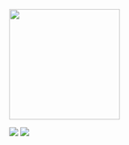 

<img width="200" src="https://user-images.githubusercontent.com/26485327/77221295-77062280-6b83-11ea-9f53-ec7a83c78d61.gif">

![](https://user-images.githubusercontent.com/26485327/77221374-1deabe80-6b84-11ea-8731-c86ed8318901.png)
![](https://user-images.githubusercontent.com/26485327/77221382-33f87f00-6b84-11ea-946b-746c30027284.png)

